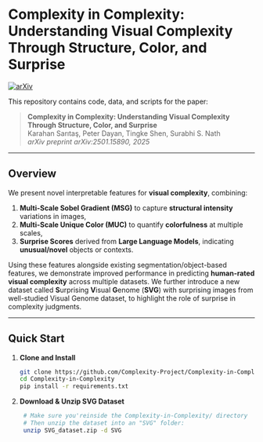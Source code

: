# Complexity in Complexity: Understanding Visual Complexity Through Structure, Color, and Surprise

[![arXiv](https://img.shields.io/badge/arXiv-2501.15890-B31B1B.svg)](https://arxiv.org/abs/2501.15890)

This repository contains code, data, and scripts for the paper:

> **Complexity in Complexity: Understanding Visual Complexity Through Structure, Color, and Surprise**  
> Karahan Sarıtaş, Peter Dayan, Tingke Shen, Surabhi S. Nath  
> *arXiv preprint arXiv:2501.15890, 2025*

---

## Overview

We present novel interpretable features for **visual complexity**, combining:

1. **Multi-Scale Sobel Gradient (MSG)** to capture **structural intensity** variations in images,  
2. **Multi-Scale Unique Color (MUC)** to quantify **colorfulness** at multiple scales,  
3. **Surprise Scores** derived from **Large Language Models**, indicating **unusual/novel** objects or contexts.

Using these features alongside existing segmentation/object-based features, we demonstrate improved performance in predicting **human-rated visual complexity** across multiple datasets. We further introduce a new dataset called **S**urprising **V**isual **G**enome (**SVG**) with surprising images from well-studied Visual Genome dataset, to highlight the role of surprise in complexity judgments.



---

## Quick Start

1. **Clone and Install**

   ```bash
   git clone https://github.com/Complexity-Project/Complexity-in-Complexity.git
   cd Complexity-in-Complexity
   pip install -r requirements.txt
   ```
2. **Download & Unzip SVG Dataset**

   ```bash
    # Make sure you'reinside the Complexity-in-Complexity/ directory
    # Then unzip the dataset into an "SVG" folder:
    unzip SVG_dataset.zip -d SVG
   ```